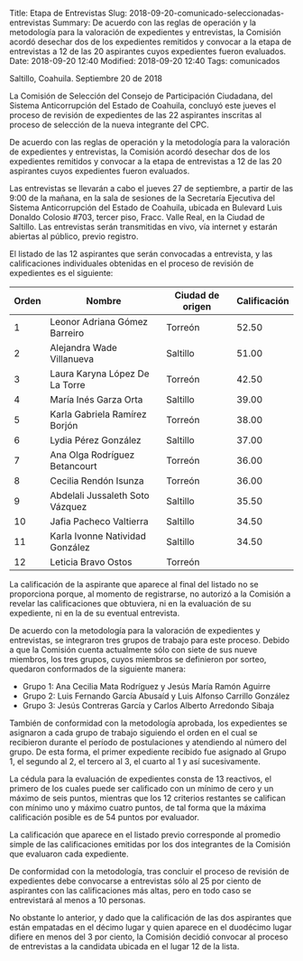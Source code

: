 Title: Etapa de Entrevistas
Slug: 2018-09-20-comunicado-seleccionadas-entrevistas
Summary: De acuerdo con las reglas de operación y la metodología para la valoración de expedientes y entrevistas, la Comisión acordó desechar dos de los expedientes remitidos y convocar a la etapa de entrevistas a 12 de las 20 aspirantes cuyos expedientes fueron evaluados.
Date: 2018-09-20 12:40
Modified: 2018-09-20 12:40
Tags: comunicados


Saltillo, Coahuila. Septiembre 20 de 2018

La Comisión de Selección del Consejo de Participación Ciudadana, del Sistema Anticorrupción del Estado de Coahuila, concluyó este jueves el proceso de revisión de expedientes de las 22 aspirantes inscritas al proceso de selección de la nueva integrante del CPC.

De acuerdo con las reglas de operación y la metodología para la valoración de expedientes y entrevistas, la Comisión acordó desechar dos de los expedientes remitidos y convocar a la etapa de entrevistas a 12 de las 20 aspirantes cuyos expedientes fueron evaluados.

Las entrevistas se llevarán a cabo el jueves 27 de septiembre, a partir de las 9:00 de la mañana, en la sala de sesiones de la Secretaría Ejecutiva del Sistema Anticorrupción del Estado de Coahuila, ubicada en Bulevard Luis Donaldo Colosio #703, tercer piso, Fracc. Valle Real, en la Ciudad de Saltillo. Las entrevistas serán transmitidas en vivo, vía internet y estarán abiertas al público, previo registro.

El listado de las 12 aspirantes que serán convocadas a entrevista, y las calificaciones individuales obtenidas en el proceso de revisión de expedientes es el siguiente:

Orden | Nombre | Ciudad de origen | Calificación
------|--------|------------------|--------------
1  | Leonor Adriana Gómez Barreiro | Torreón | 52.50
2  | Alejandra Wade Villanueva | Saltillo | 51.00
3  | Laura Karyna López De La Torre | Torreón | 42.50
4  | María Inés Garza Orta | Saltillo | 39.00
5  | Karla Gabriela Ramírez Borjón | Torreón | 38.00
6  | Lydia Pérez González | Saltillo | 37.00
7  | Ana Olga Rodríguez Betancourt | Torreón | 36.00
8  | Cecilia Rendón Isunza | Torreón | 36.00
9  | Abdelali Jussaleth Soto Vázquez | Saltillo | 35.50
10 | Jafia Pacheco Valtierra | Saltillo | 34.50
11 | Karla Ivonne Natividad González | Saltillo | 34.50
12 | Leticia Bravo Ostos | Torreón |

La calificación de la aspirante que aparece al final del listado no se proporciona porque, al momento de registrarse, no autorizó a la Comisión a revelar las calificaciones que obtuviera, ni en la evaluación de su expediente, ni en la de su eventual entrevista.

De acuerdo con la metodología para la valoración de expedientes y entrevistas, se integraron tres grupos de trabajo para este proceso. Debido a que la Comisión cuenta actualmente sólo con siete de sus nueve miembros, los tres grupos, cuyos miembros se definieron por sorteo, quedaron conformados de la siguiente manera:

* Grupo 1: Ana Cecilia Mata Rodríguez y Jesús María Ramón Aguirre
* Grupo 2: Luis Fernando García Abusaíd y Luis Alfonso Carrillo González
* Grupo 3: Jesús Contreras García y Carlos Alberto Arredondo Sibaja

También de conformidad con la metodología aprobada, los expedientes se asignaron a cada grupo de trabajo siguiendo el orden en el cual se recibieron durante el período de postulaciones y atendiendo al número del grupo. De esta forma, el primer expediente recibido fue asignado al Grupo 1, el segundo al 2, el tercero al 3, el cuarto al 1 y así sucesivamente.

La cédula para la evaluación de expedientes consta de 13 reactivos, el primero de los cuales puede ser calificado con un mínimo de cero y un máximo de seis puntos, mientras que los 12 criterios restantes se califican con mínimo uno y máximo cuatro puntos, de tal forma que la máxima calificación posible es de 54 puntos por evaluador.

La calificación que aparece en el listado previo corresponde al promedio simple de las calificaciones emitidas por los dos integrantes de la Comisión que evaluaron cada expediente.

De conformidad con la metodología, tras concluir el proceso de revisión de expedientes debe convocarse a entrevistas sólo al 25 por ciento de aspirantes con las calificaciones más altas, pero en todo caso se entrevistará al menos a 10 personas.

No obstante lo anterior, y dado que la calificación de las dos aspirantes que están empatadas en el décimo lugar y quien aparece en el duodécimo lugar difiere en menos del 3 por ciento, la Comisión decidió convocar al proceso de entrevistas a la candidata ubicada en el lugar 12 de la lista.
